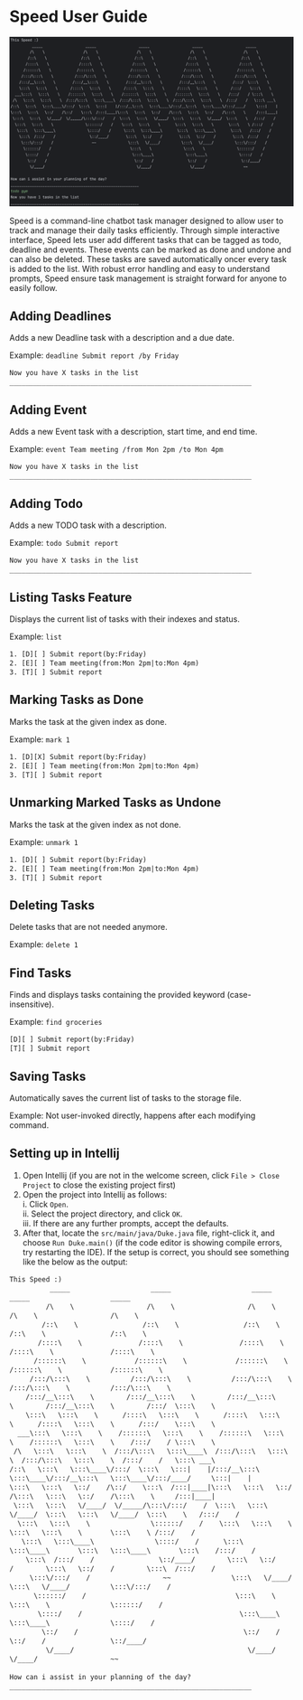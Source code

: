 # Speed User Guide
![Product Screenshot](1.png)


Speed is a command-line chatbot task manager designed to allow user to track and manage their daily
tasks efficiently. Through simple interactive interface, Speed lets user add different tasks that can be tagged as todo, 
deadline and events. These events can be marked as done and undone and can also be deleted. 
These tasks are saved automatically oncer every task is added to the list. With robust error handling and easy to 
understand prompts, Speed ensure task management is straight forward for anyone to easily follow.

## Adding Deadlines

Adds a new Deadline task with a description and a due date.

Example: `deadline Submit report /by Friday`

```
Now you have X tasks in the list
____________________________________________________________

```

## Adding Event

Adds a new Event task with a description, start time, and end time.

Example: `event Team meeting /from Mon 2pm /to Mon 4pm`

```
Now you have X tasks in the list
____________________________________________________________

```
## Adding Todo

Adds a new TODO task with a description.

Example: `todo Submit report`

```
Now you have X tasks in the list
____________________________________________________________

```

## Listing Tasks Feature

Displays the current list of tasks with their indexes and status.

Example: `list`

```
1. [D][ ] Submit report(by:Friday)
2. [E][ ] Team meeting(from:Mon 2pm|to:Mon 4pm)
3. [T][ ] Submit report
```

## Marking Tasks as Done

Marks the task at the given index as done.

Example: `mark 1`

```
1. [D][X] Submit report(by:Friday)
2. [E][ ] Team meeting(from:Mon 2pm|to:Mon 4pm)
3. [T][ ] Submit report
```

## Unmarking Marked Tasks as Undone

Marks the task at the given index as not done.

Example: `unmark 1`
``` 
1. [D][ ] Submit report(by:Friday)
2. [E][ ] Team meeting(from:Mon 2pm|to:Mon 4pm)
3. [T][ ] Submit report
```

## Deleting Tasks

Delete tasks that are not needed anymore.

Example: `delete 1`

## Find Tasks

Finds and displays tasks containing the provided keyword (case-insensitive).

Example: `find groceries`

```
[D][ ] Submit report(by:Friday)
[T][ ] Submit report
```

## Saving Tasks

Automatically saves the current list of tasks to the storage file.

Example: Not user-invoked directly, happens after each modifying command.

## Setting up in Intellij

1. Open Intellij (if you are not in the welcome screen, click `File > Close Project` to close the existing project first)
2. Open the project into Intellij as follows:\
   i. Click `Open`.\
   ii. Select the project directory, and click `OK`.\
   iii. If there are any further prompts, accept the defaults.
3. After that, locate the `src/main/java/Duke.java` file, right-click it, and choose `Run Duke.main()` (if the code editor is 
   showing compile errors, try restarting the IDE). If the setup is correct, you should see something like the below as 
   the output:
```
This Speed :)
          _____                    _____                    _____                    _____                    _____                  
         /\    \                  /\    \                  /\    \                  /\    \                  /\    \                 
        /::\    \                /::\    \                /::\    \                /::\    \                /::\    \                
       /::::\    \              /::::\    \              /::::\    \              /::::\    \              /::::\    \               
      /::::::\    \            /::::::\    \            /::::::\    \            /::::::\    \            /::::::\    \              
     /:::/\:::\    \          /:::/\:::\    \          /:::/\:::\    \          /:::/\:::\    \          /:::/\:::\    \             
    /:::/__\:::\    \        /:::/__\:::\    \        /:::/__\:::\    \        /:::/__\:::\    \        /:::/  \:::\    \            
    \:::\   \:::\    \      /::::\   \:::\    \      /::::\   \:::\    \      /::::\   \:::\    \      /:::/    \:::\    \           
  ___\:::\   \:::\    \    /::::::\   \:::\    \    /::::::\   \:::\    \    /::::::\   \:::\    \    /:::/    / \:::\    \          
 /\   \:::\   \:::\    \  /:::/\:::\   \:::\____\  /:::/\:::\   \:::\    \  /:::/\:::\   \:::\    \  /:::/    /   \:::\ ___\         
/::\   \:::\   \:::\____\/:::/  \:::\   \:::|    |/:::/__\:::\   \:::\____\/:::/__\:::\   \:::\____\/:::/____/     \:::|    |        
\:::\   \:::\   \::/    /\::/    \:::\  /:::|____|\:::\   \:::\   \::/    /\:::\   \:::\   \::/    /\:::\    \     /:::|____|        
 \:::\   \:::\   \/____/  \/_____/\:::\/:::/    /  \:::\   \:::\   \/____/  \:::\   \:::\   \/____/  \:::\    \   /:::/    /         
  \:::\   \:::\    \               \::::::/    /    \:::\   \:::\    \       \:::\   \:::\    \       \:::\    \ /:::/    /          
   \:::\   \:::\____\               \::::/    /      \:::\   \:::\____\       \:::\   \:::\____\       \:::\    /:::/    /           
    \:::\  /:::/    /                \::/____/        \:::\   \::/    /        \:::\   \::/    /        \:::\  /:::/    /            
     \:::\/:::/    /                  ~~               \:::\   \/____/          \:::\   \/____/          \:::\/:::/    /             
      \::::::/    /                                     \:::\    \               \:::\    \               \::::::/    /              
       \::::/    /                                       \:::\____\               \:::\____\               \::::/    /               
        \::/    /                                         \::/    /                \::/    /                \::/____/                
         \/____/                                           \/____/                  \/____/                  ~~                      
                                                                                                                                     
How can i assist in your planning of the day?
____________________________________________________________

```

